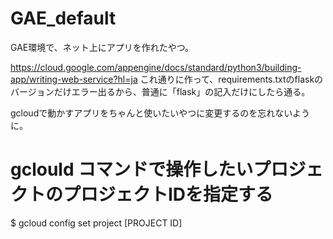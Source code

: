 # GAE_default
GAE環境で、ネット上にアプリを作れたやつ。

https://cloud.google.com/appengine/docs/standard/python3/building-app/writing-web-service?hl=ja
これ通りに作って、requirements.txtのflaskのバージョンだけエラー出るから、普通に「flask」の記入だけにしたら通る。

gcloudで動かすアプリをちゃんと使いたいやつに変更するのを忘れないように。
# gclould コマンドで操作したいプロジェクトのプロジェクトIDを指定する
$ gcloud config set project [PROJECT ID]
